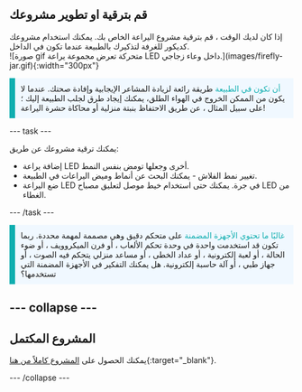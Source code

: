 ## قم بترقية او تطوير مشروعك

<div style="display: flex; flex-wrap: wrap">
<div style="flex-basis: 200px; flex-grow: 1; margin-right: 15px;">
إذا كان لديك الوقت ، قم بترقية مشروع اليراعة الخاص بك. يمكنك استخدام مشروعك كديكور للغرفة لتذكيرك بالطبيعة عندما تكون في الداخل. 
</div>
<div>
![صورة gif متحركة تعرض مجموعة يراعة LED داخل وعاء زجاجي.](images/firefly-jar.gif){:width="300px"}
</div>
</div>

<p style='border-left: solid; border-width:10px; border-color: #0faeb0; background-color: aliceblue; padding: 10px;'>
<span style="color: #0faeb0">أن تكون في الطبيعة</span> طريقة رائعة لزيادة المشاعر الإيجابية وإفادة صحتك. عندما لا يكون من الممكن الخروج في الهواء الطلق، يمكنك إيجاد طرق لجلب الطبيعة إليك ؛ على سبيل المثال ، عن طريق الاحتفاظ بنبتة منزلية أو محاكاة حشرة اليراعة!</p>

--- task ---

يمكنك ترقية مشروعك عن طريق:
+ إضافة يراعة LED أخرى وجعلها تومض بنفس النمط.
+ تغيير نمط الفلاش - يمكنك البحث عن أنماط وميض اليراعات في الطبيعة.
+ ضع اليراعة LED في جرة. يمكنك حتى استخدام خيط موصل لتعليق مصباح LED من الغطاء.

--- /task ---

<p style='border-left: solid; border-width:10px; border-color: #0faeb0; background-color: aliceblue; padding: 10px;'>
<span style="color: #0faeb0">غالبًا ما تحتوي الأجهزة المضمنة</span> على متحكم دقيق وهي مصممة لمهمة محددة. ربما تكون قد استخدمت واحدة في وحدة تحكم الألعاب ، أو فرن الميكروويف ، أو ضوء الحالة ، أو لعبة إلكترونية ، أو عداد الخطى ، أو مساعد منزلي يتحكم فيه الصوت ، أو جهاز طبي ، أو آلة حاسبة إلكترونية. هل يمكنك التفكير في الأجهزة المضمنة التي تستخدمها؟</p>

--- collapse ---
---
المشروع المكتمل
---

يمكنك الحصول على [المشروع كاملاً من هنا](https://rpf.io/p/ar-SA/led-firefly-get){:target="_blank"}.

--- /collapse ---
